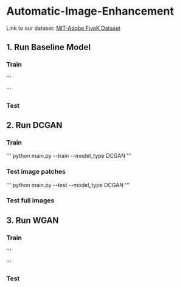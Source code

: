 # Automatic-Image-Enhancement
Link to our dataset: [MIT-Adobe FiveK Dataset](https://data.csail.mit.edu/graphics/fivek/)

## 1. Run Baseline Model

### Train

'''

'''

### Test



## 2. Run DCGAN

### Train

'''
python main.py --train --model_type DCGAN
'''

### Test image patches
'''
python main.py --test --model_type DCGAN
'''

### Test full images


## 3. Run WGAN

### Train

'''

'''

### Test